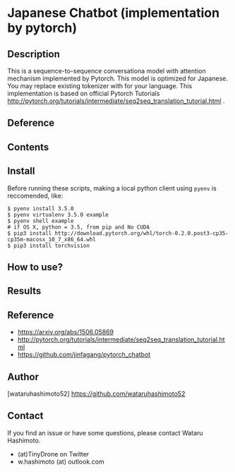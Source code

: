 # Japanese Chatbot (implementation by pytorch)

## Description
This is a sequence-to-sequence conversationa model with attention mechanism implemented by Pytorch. This model is optimized for Japanese. You may replace existing tokenizer with for your language. This implementation is based on official Pytorch Tutorials http://pytorch.org/tutorials/intermediate/seq2seq_translation_tutorial.html .

## Deference


## Contents


## Install
Before running these scripts, making a local python client using `pyenv` is reccomended, like:

```
$ pyenv install 3.5.0
$ pyenv virtualenv 3.5.0 example
$ pyenv shell example
# if OS X, python = 3.5, from pip and No CUDA
$ pip3 install http://download.pytorch.org/whl/torch-0.2.0.post3-cp35-cp35m-macosx_10_7_x86_64.whl   
$ pip3 install torchvision 
```

## How to use?

## Results

## Reference

* https://arxiv.org/abs/1506.05869  
* http://pytorch.org/tutorials/intermediate/seq2seq_translation_tutorial.html   
* https://github.com/jinfagang/pytorch_chatbot  

## Author

[wataruhashimoto52] https://github.com/wataruhashimoto52 

## Contact
If you find an issue or have some questions, please contact Wataru Hashimoto.
- (at)TinyDrone on Twitter
- w.hashimoto (at) outlook.com